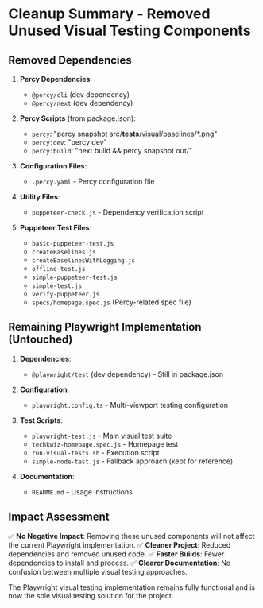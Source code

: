 # Cleanup Summary - Removed Unused Visual Testing Components

## Removed Dependencies
1. **Percy Dependencies**:
   - `@percy/cli` (dev dependency)
   - `@percy/next` (dev dependency)

2. **Percy Scripts** (from package.json):
   - `percy`: "percy snapshot src/__tests__/visual/baselines/*.png"
   - `percy:dev`: "percy dev"
   - `percy:build`: "next build && percy snapshot out/"

3. **Configuration Files**:
   - `.percy.yaml` - Percy configuration file

4. **Utility Files**:
   - `puppeteer-check.js` - Dependency verification script

5. **Puppeteer Test Files**:
   - `basic-puppeteer-test.js`
   - `createBaselines.js`
   - `createBaselinesWithLogging.js`
   - `offline-test.js`
   - `simple-puppeteer-test.js`
   - `simple-test.js`
   - `verify-puppeteer.js`
   - `specs/homepage.spec.js` (Percy-related spec file)

## Remaining Playwright Implementation (Untouched)
1. **Dependencies**:
   - `@playwright/test` (dev dependency) - Still in package.json

2. **Configuration**:
   - `playwright.config.ts` - Multi-viewport testing configuration

3. **Test Scripts**:
   - `playwright-test.js` - Main visual test suite
   - `techkwiz-homepage.spec.js` - Homepage test
   - `run-visual-tests.sh` - Execution script
   - `simple-node-test.js` - Fallback approach (kept for reference)

4. **Documentation**:
   - `README.md` - Usage instructions

## Impact Assessment
✅ **No Negative Impact**: Removing these unused components will not affect the current Playwright implementation.
✅ **Cleaner Project**: Reduced dependencies and removed unused code.
✅ **Faster Builds**: Fewer dependencies to install and process.
✅ **Clearer Documentation**: No confusion between multiple visual testing approaches.

The Playwright visual testing implementation remains fully functional and is now the sole visual testing solution for the project.